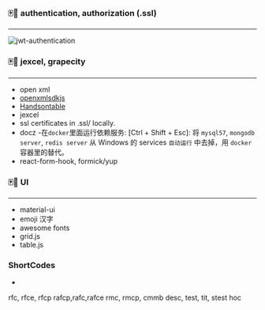 ### 🀄️🐶 authentication, authorization (.ssl)

---

![jwt-authentication](../etc/jwt-authentication.drawio)

### 🀄️🐶 jexcel, grapecity

---

- open xml
- [openxmlsdkjs](https://archive.codeplex.com/?p=openxmlsdkjs)
- [Handsontable](https://handsontable.com/download)
- jexcel
- ssl certificates in .ssl/ locally.
- docz -在`docker`里面运行依赖服务:
  [Ctrl + Shift + Esc]:
  将 `mysql57`, `mongodb server`, `redis server` 从 Windows 的 services `自动运行` 中去掉，用 `docker` 容器里的替代。
- react-form-hook, formick/yup

### 🀄️🐶 UI

---

- material-ui
- emoji 汉字
- awesome fonts
- grid.js
- table.js


### ShortCodes

- 
rfc, rfce, rfcp
rafcp,rafc,rafce
rmc, rmcp,
cmmb
desc, test, tit,
stest
hoc
